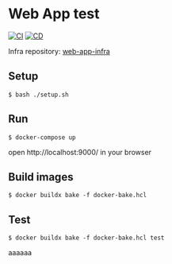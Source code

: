 Web App test
=====

[![CI](https://github.com/oyas/web-app/actions/workflows/ci.yaml/badge.svg)](https://github.com/oyas/web-app/actions/workflows/ci.yaml)
[![CD](https://github.com/oyas/web-app/actions/workflows/cd.yaml/badge.svg)](https://github.com/oyas/web-app/actions/workflows/cd.yaml)

Infra repository: [web-app-infra](https://github.com/oyas/web-app-infra)


## Setup

```
$ bash ./setup.sh
```


## Run

```
$ docker-compose up
```

open http://localhost:9000/ in your browser


## Build images

```
$ docker buildx bake -f docker-bake.hcl
```


## Test

```
$ docker buildx bake -f docker-bake.hcl test
```

aaaaaa
